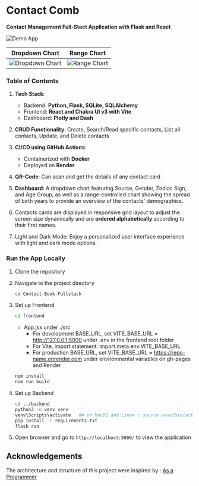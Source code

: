 # Contact Comb

**Contact Management Full-Stact Application with Flask and React**

![Demo App](https://github.com/user-attachments/assets/9b147059-8d60-4f40-8522-51fc8fc2f862)

Dropdown Chart      |  Range Chart
:-------------------------:|:-------------------------:
![Dropdown Chart](https://github.com/user-attachments/assets/f2bebb1b-4aea-48ef-9c5c-82fa7aca9f6e) | ![Range Chart](https://github.com/user-attachments/assets/f8f573f8-cc89-4386-b8cb-d4a71d52fe1d)


### Table of Contents

1. **Tech Stack**: 
    - Backend: **Python, Flask, SQLite, SQLAlchemy**
    - Frontend: **React and Chakra UI v3 with Vite**
    - Dashboard: **Plotly and Dash**

2. **CRUD Functionality**: Create, Search/Read specific contacts, List all contacts, Update, and Delete contacts

3. **CI/CD using GitHub Actions**: 
    - Containerized with **Docker**
    - Deployed on **Render**

4. **QR-Code**: Can scan and get the details of any contact card

5. **Dashboard**: A dropdown chart featuring Source, Gender, Zodiac Sign, and Age Group, as well as a range-controlled chart showing the spread of birth years to provide an overview of the contacts' demographics.

6. Contacts cards are displayed in responsive grid layout to adjust the screen size dynamically and are **ordered alphabetically** according to their first names.

7. Light and Dark Mode: Enjoy a personalized user interface experience with light and dark mode options.


### Run the App Locally

1. Clone the repository

2. Navigate to the project directory
    ```bash
    cd Contact-Book-Fullstack
    ```

3. Set up Frontend
    ```bash
    cd frontend
    ```
   * App.jsx under ./src
        * For development BASE_URL, set VITE_BASE_URL = http://127.0.0.1:5000 under .env in the frontend root folder
        * For Vite, import statement: import.meta.env.VITE_BASE_URL
        * For production BASE_URL, set VITE_BASE_URL = https://repo-name.onrender.com under environmental variables on gh-pages and Render 
    
    ```bash
    npm install
    nom run build
    ```

5. Set up Backend
    ```bash
    cd ../backend
    python3 -m venv venv
    venv\Scripts\activate   ## on MacOS and Linux : source venv/bin/activate
    pip install -r requirements.txt
    flask run
    ```

6. Open browser and go to `http://localhost:5000/` to view the application

## Acknowledgements
The architecture and structure of this project were inspired by : [As a Programmer](https://github.com/burakorkmez/react-python-tutorial)

